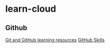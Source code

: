 # learn-cloud

## Github
[Git and GitHub learning resources](https://docs.github.com/en/get-started/quickstart/git-and-github-learning-resources)
[GitHub Skills](https://skills.github.com/)

